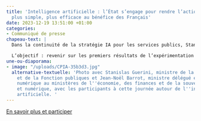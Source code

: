 ```yaml
---
title: 'Intelligence artificielle : l’État s’engage pour rendre l’action publique
  plus simple, plus efficace au bénéfice des Français'
date: 2023-12-19 13:51:00 +01:00
categories:
- Communiqué de presse
chapeau-text: |
  Dans la continuité de la stratégie IA pour les services publics, Stanislas Guerini, le ministre de la Transformation et de la Fonction publiques, et Jean-Noël Barrot, ministre délégué en charge du Numérique, étaient présents lors de la 4ème rencontre d’Alliance, l’incubateur IA animé par la direction interministérielle du numérique (DINUM).

  L’objectif : revenir sur les premiers résultats de l’expérimentation de l’intelligence artificielle générative au sein des services publics et faire part des prochaines avancées en matière de transformation numérique de l’État.
une-ou-diaporama:
- image: "/uploads/CPIA-35b3d3.jpg"
  alternative-textuelle: 'Photo avec Stanislas Guerini, ministre de la Transformation
    et de la Fonction publiques et Jean-Noël Barrot, ministre délégué en charge du
    numérique au ministères de l''économie, des finances et de la souveraineté industrielle
    et numérique, avec les participants à cette journée autour de l''intelligence
    artificielle. '
---
```


<div class="lien-important"><p><a href="https://www.numerique.gouv.fr/espace-presse/intelligence-artificielle-letat-sengage-pour-rendre-laction-publique-plus-simple-plus-efficace-au-benefice-des-francais/">En savoir plus et participer</a></p></div>